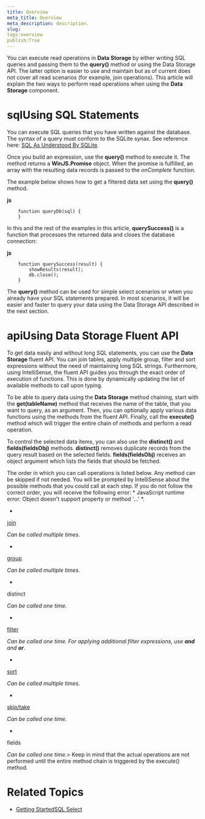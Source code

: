```yaml
---
title: Overview
meta_title: Overview
meta_description: description.
slug: 
tags:overview
publish:True
---
```



You can execute read operations in __Data Storage__ by either writing SQL queries and passing them to the __query()__
				method or using the Data Storage API. The latter option is easier to use and maintain but as of current does not cover all read scenarios (for example,
				join operations). This article will explain the two ways to perform read operations when using the __Data Storage__ component.
			

# sqlUsing SQL Statements

You can execute SQL queries that you have written against the database. The syntax of a query must conform to the SQLite synax.
					See reference here: [SQL As Understood By SQLite](http://www.sqlite.org/lang_select.html).
				

Once you build an expression, use the __query()__ method to execute it. The method returns a
					__WinJS.Promise__ object. When the promise is fulfilled, an array with the resulting data records is passed to the
					*onComplete* function.
				

The example below shows how to get a filtered data set using the __query()__ method.
				


 __js__
    


		function queryDb(sql) {
		}



In this and the rest of the examples in this article, __querySuccess()__ is a function that processes the returned data and closes
					the database connection:
				


 __js__
    


		function querySuccess(result) {
			showResults(result);
			db.close();
		}



The __query()__ method can be used for simple select scenarios or when you already have your SQL statements prepared. In most
					scenarios, it will be easier and faster to query your data using the Data Storage API described in the next section.
				

# apiUsing Data Storage Fluent API

To get data easily and without long SQL statements, you can use the __Data Storage__ fluent API. You can join tables, apply multiple
					group, filter and sort expressions without the need of maintaining long SQL strings. Furthermore, using IntelliSense, the fluent API guides you through
					the exact order of execution of functions. This is done by dynamically updating the list of available methods to call upon typing.

				

To be able to query data using the __Data Storage__ method chaining, start with the __get(tableName)__ method
					that receives the name of the table, that you want to query, as an argument. Then, you can optionally apply various data functions using the
					methods from the fluent API. Finally, call the __execute()__ method which will trigger the entire chain of methods and perform a
					read operation.
				

To control the selected data items, you can also use the __distinct()__ and __fields(fieldsObj)__ methods.
					__distinct()__ removes duplicate records from the query result based on the selected fields. __fields(fieldsObj)__
					receives an object argument which lists the fields that should be fetched.
				

The order in which you can call operations is listed below. Any method can be skipped if not needed. You will be prompted by IntelliSense about the
					possible methods that you could call at each step. If you do not follow the correct order, you will receive the following error: *
						JavaScript runtime error: Object doesn't
						support property or method '...'
					*.
				

* 

[join](3590da4e-a4ce-46e8-8430-e26cc19b5bc0)

*Can be called multiple times.*

* 

[group](bc7c4f32-9b92-4fe4-9c18-4b972d50b5be)

*Can be called multiple times.*

* 

distinct
						

*Can be called one time.*

* 

[filter](8657842e-a12e-411c-aaec-9eda1d0d55ed)

*Can be called one time. For applying additional filter expressions, use __and__ and 
						__or__*.
					

* 

[sort](b2c199f2-e74b-408c-834d-53d9b9d4b004)

*Can be called multiple times.*

* 

[skip/take](9ad836f4-79c9-4bcd-b499-62bd00f20e6c)

*Can be called one time.*

* 

fields

*Can be called one time.*>
						Keep in mind that the actual operations are not performed until the entire method chain is triggered by the <legacyBold xmlns="http://ddue.schemas.microsoft.com/authoring/2003/5">execute()</legacyBold>
						method.
					

# Related Topics

 * [Getting Started]({{slug:getting-started}})[SQL Select](http://www.sqlite.org/lang_select.html)
